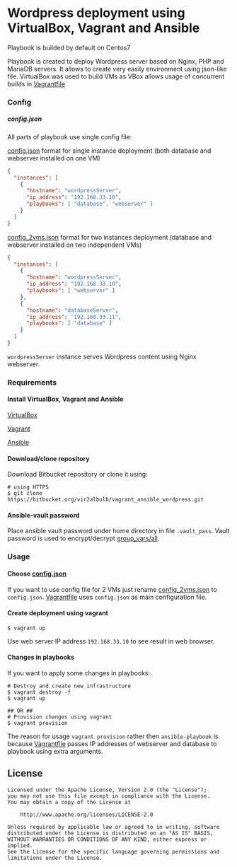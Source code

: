 # Wordpress deployment using VirtualBox, Vagrant and Ansible

Playbook is builded by default on Centos7

Playbook is created to deploy Wordpress server based on Nginx, PHP and MariaDB
servers. It allows to create very easily environment using json-like file.
VirtualBox was used to build VMs as VBox allows usage of concurrent builds
in [Vagrantfile](../master/Vagrantfile)

### Config

##### config.json

All parts of playbook use single config file:

[config.json](../master/files/config.json) format for single instance deployment
(both database and webserver installed on one VM)

```json
{
  "instances": [
    {
      "hostname": "wordpressServer",
      "ip_address": "192.168.33.10",
      "playbooks": [ "database", "webserver" ]
    }
  ]
}
```

[config_2vms.json](../master/files/config_2vms.json) format for two instances
deployment (database and webserver installed on two independent VMs)

```json
{
  "instances": [
    {
      "hostname": "wordpressServer",
      "ip_address": "192.168.33.10",
      "playbooks": [ "webserver" ]
    },
    {
      "hostname": "databaseServer",
      "ip_address": "192.168.33.11",
      "playbooks": [ "database" ]
    }
  ]
}
```

`wordpressServer` instance serves Wordpress content using Nginx webserver.

### Requirements

#### Install VirtualBox, Vagrant and Ansible

[VirtualBox](https://www.virtualbox.org/manual/ch02.html)

[Vagrant](https://www.vagrantup.com/intro/getting-started/install.html)

[Ansible](http://docs.ansible.com/ansible/latest/intro_installation.html)

#### Download/clone repository

Download Bitbucket repository or clone it using:

```shell
# using HTTPS
$ git clone https://bitbucket.org/vir2albulb/vagrant_ansible_wordpress.git
```

#### Ansible-vault password

Place ansible vault password under home directory in file `.vault_pass`. Vault
password is used to encrypt/decrypt
[group_vars/all](../master/provisioning/group_vars/all).

### Usage

#### Choose [config.json](../master/files/config.json)

If you want to use config file for 2 VMs just rename
[config_2vms.json](../master/files/config_2vms.json) to `config.json`.
[Vagrantfile](../master/Vagrantfile) uses `config.json` as main configuration
file.

#### Create deployment using vagrant

```shell
$ vagrant up
```

Use web server IP address `192.168.33.10` to see result in web browser.

#### Changes in playbooks

If you want to apply some changes in playbooks:

```shell
# Destroy and create new infrastructure
$ vagrant destroy -f
$ vagrant up

## OR ##
# Provision changes using vagrant
$ vagrant provision
```

The reason for usage `vagrant provision` rather then `ansible-playbook` is
because [Vagrantfile](../master/Vagrantfile) passes IP addresses of webserver
and database to playbook using extra arguments.

## License
```
Licensed under the Apache License, Version 2.0 (the "License");
you may not use this file except in compliance with the License.
You may obtain a copy of the License at

    http://www.apache.org/licenses/LICENSE-2.0

Unless required by applicable law or agreed to in writing, software
distributed under the License is distributed on an "AS IS" BASIS,
WITHOUT WARRANTIES OR CONDITIONS OF ANY KIND, either express or implied.
See the License for the specific language governing permissions and
limitations under the License.
```
